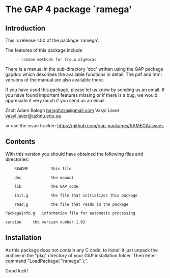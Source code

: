 
The GAP 4 package `ramega'
==================================

Introduction
------------

This is release 1.00 of  the package `ramega'.

The features of this package include

         - random methods for froup algebras

There is a manual in the sub-directory 'doc' written using the GAP package
gapdoc which describes the available functions in detail. The pdf and html
versions of the manual are also available there.


If you have used this package, please let us know by sending
us an email.  If you  have found important features missing or if there is a
bug, we would appreciate it very much if you send us an email 

Zsolt Adam Balogh   <baloghzsa@gmail.com>
Vasyl Laver     <vasyl.laver@uzhnu.edu.ua>

or use the issue tracker: https://github.com/gap-packages/RAMEGA/issues

Contents
--------
With this version you should have obtained the following files and
directories:

        README          this file

        doc             the manual
    
        lib             the GAP code

        init.g          the file that initializes this package

        read.g          the file that reads in the package     

	PackageInfo.g	information file for automatic processing

	version		the version number 1.02

Installation
------------

As this package does not contain any C code, to install it just unpack the archive in the "pkg" directory of your
GAP installation folder. Then enter command "LoadPackage( "ramega" );".

Good luck!
